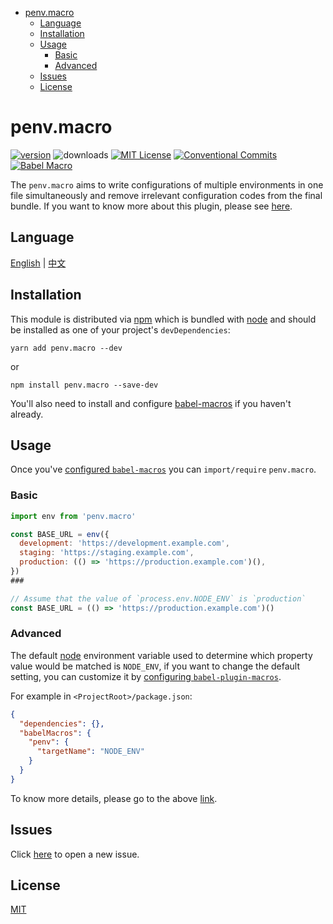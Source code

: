 <!-- START doctoc generated TOC please keep comment here to allow auto update -->

<!-- DON'T EDIT THIS SECTION, INSTEAD RE-RUN doctoc TO UPDATE -->

* [penv.macro](#penvmacro)
  * [Language](#language)
  * [Installation](#installation)
  * [Usage](#usage)
    * [Basic](#basic)
    * [Advanced](#advanced)
  * [Issues](#issues)
  * [License](#license)

<!-- END doctoc generated TOC please keep comment here to allow auto update -->

# penv.macro

[![version][version-badge]][package]
![downloads][downloads-badge]
[![MIT License][license-badge]][license]
[![Conventional Commits](https://img.shields.io/badge/Conventional%20Commits-1.0.0-yellow.svg?style=flat-square)](https://conventionalcommits.org)
[![Babel Macro](https://img.shields.io/badge/babel--macro-%F0%9F%8E%A3-f5da55.svg?style=flat-square)](https://github.com/kentcdodds/babel-plugin-macros)

The `penv.macro` aims to write configurations of multiple environments in one
file simultaneously and remove irrelevant configuration codes from the final bundle. If you want to know more about this plugin, please see [here](DETAILS.md).

## Language

[English](#) | [中文](README.zh-CN.md)

## Installation

This module is distributed via [npm](https://www.npmjs.com/) which is bundled with [node](https://nodejs.org/en/) and should be installed as one of your project's `devDependencies`:

```shell
yarn add penv.macro --dev
```

or

```shell
npm install penv.macro --save-dev
```

You'll also need to install and configure [babel-macros](https://github.com/kentcdodds/babel-plugin-macros) if you haven't already.

## Usage

Once you've [configured `babel-macros`](https://github.com/kentcdodds/babel-plugin-macros/blob/master/other/docs/user.md) you can `import/require` `penv.macro`.

### Basic

```javascript
import env from 'penv.macro'

const BASE_URL = env({
  development: 'https://development.example.com',
  staging: 'https://staging.example.com',
  production: (() => 'https://production.example.com')(),
})
###

// Assume that the value of `process.env.NODE_ENV` is `production`
const BASE_URL = (() => 'https://production.example.com')()
```

### Advanced

The default [node](https://nodejs.org/en/) environment variable used to determine which property value would
be matched is `NODE_ENV`, if you want to change the default setting, you can customize
it by [configuring `babel-plugin-macros`](https://github.com/kentcdodds/babel-plugin-macros/blob/master/other/docs/author.md#config-experimental).

For example in `<ProjectRoot>/package.json`:

```json
{
  "dependencies": {},
  "babelMacros": {
    "penv": {
      "targetName": "NODE_ENV"
    }
  }
}
```

To know more details, please go to the above [link](https://github.com/kentcdodds/babel-plugin-macros/blob/master/other/docs/author.md#config-experimental).

## Issues

Click [here](https://github.com/chengjianhua/penv.macro/issues/new) to open a new issue.

## License

[MIT](https://github.com/chengjianhua/penv.macro/blob/master/LICENSE)

[npm]: https://www.npmjs.com/
[version-badge]: https://img.shields.io/npm/v/penv.macro.svg?style=flat-square
[package]: https://www.npmjs.com/package/penv.macro
[downloads-badge]: https://img.shields.io/npm/dm/penv.macro.svg?style=flat-square
[npmcharts]: http://npmcharts.com/compare/penv.macro
[license-badge]: https://img.shields.io/npm/l/penv.macro.svg?style=flat-square
[license]: https://github.com/chengjianhua/penv.macro/blob/master/LICENSE
